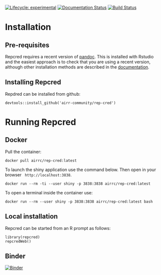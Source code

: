 [![Lifecycle:
experimental](https://img.shields.io/badge/lifecycle-experimental-orange.svg)]()
[![Documentation Status](https://readthedocs.org/projects/rep-cred/badge/?version=latest)](https://rep-cred.readthedocs.io/en/latest/?badge=latest)
[![Build Status](https://travis-ci.org/airr-community/rep-cred.svg?branch=master)](https://travis-ci.org/airr-community/rep-cred)


# Installation

## Pre-requisites

Repcred requires a recent version of [pandoc](https://pandoc.org). This is installed with Rstudio and the easiest approach is to check that you are using a recent version, although other installation methods are described in the [documentation](https://bookdown.org/yihui/rmarkdown-cookbook/install-pandoc.html).
 
## Installing Repcred

Repdred can be installed from github:

```
devtools::install_github('airr-community/rep-cred')
```

# Running Repcred

## Docker

Pull the container:

```
docker pull airrc/rep-cred:latest
```

To launch the shiny application use the command below. Then open in your browser
` http://localhost:3838`. 

```
docker run --rm -ti --user shiny -p 3838:3838 airrc/rep-cred:latest
```

To open a terminal inside the container use:

```
docker run --rm --user shiny -p 3838:3838 airrc/rep-cred:latest bash
```


## Local installation

Repcred can be started from an R prompt as follows:

```
library(repcred)   
repcredWeb()  
```

## Binder

[![Binder](https://mybinder.org/badge_logo.svg)](https://mybinder.org/v2/gh/airr-community/rep-cred/master?urlpath=shiny/binder/)

